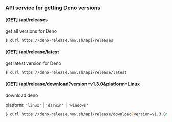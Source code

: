### API service for getting Deno versions

#### [GET] /api/releases

get all versions for Deno

```bash
$ curl https://deno-release.now.sh/api/releases
```

#### [GET] /api/release/latest

get latest version for Deno

```bash
$ curl https://deno-release.now.sh/api/release/latest
```

#### [GET] /api/release/download?version=v1.3.0&platform=Linux

download deno

platform: `'linux'` | `'darwin'` | `'windows'`

```bash
$ curl https://deno-release.now.sh/api/release/download?version=v1.3.0&platform=darwin
```
